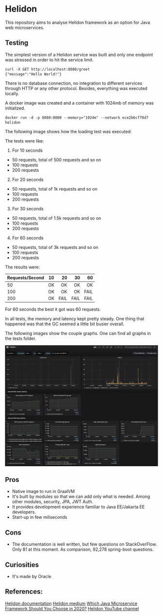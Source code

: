 # Helidon

This repository aims to analyse Helidon framework as an option for Java web microservices.

## Testing

The simplest version of a Helidon service was built and only one endpoint was stressed in order to hit the service limit.

```
curl -X GET http://localhost:8080/greet
{"message":"Hello World!"}
```

There is no database connection, no integration to different services through HTTP or any other protocol. Besides, everything was executed locally.

A docker image was created and a container with 1024mb of memory was initialized. 

```
docker run -d -p 8080:8080 --memory="1024m" --network ece2b6cf70d7 helidon
```

The following image shows how the loading test was executed:


The tests were like:

1. For 10 seconds
* 50 requests, total of 500 requests and so on
* 100 requests
* 200 requests

2. For 20 seconds
* 50 requests, total of 1k requests and so on
* 100 requests
* 200 requests

3. For 30 seconds
* 50 requests, total of 1.5k requests and so on
* 100 requests
* 200 requests

4. For 60 seconds
* 50 requests, total of 3k requests and so on
* 100 requests
* 200 requests


The results were:

| Requests/Second | 10            | 20    | 30    | 60    |
| -------------   |:-------------:| -----:|------:|------:|
| 50              | OK | OK | OK | OK |
| 100             | OK |   OK | OK | FAIL |
| 200             | OK |    FAIL | FAIL | FAIL |


For 60 seconds the best it got was 60 requests.

In all tests, the memory and latency kept pretty steady. One thing that happened was that the GC seemed a little bit busier overall.

The following images show the couple graphs. One can find all graphs in the tests folder.

![INFO](tests/10s/200_arrival_rate.png "2k requests in 10 seconds")


## Pros
* Native image to run in GraalVM
* It's built by modules so that we can add only what is needed. Among other modules, security, JPA, JWT Auth.
* It provides development experience familiar to Java EE/Jakarta EE developers.
* Start-up in few miliseconds

## Cons

* The documentation is well written, but few questions on StackOverFlow. Only 81 at this moment. As comparison, 92,278 spring-boot questions.


## Curiosities

* It's made by Oracle




## References:
[Helidon documentation](https://helidon.io/docs/latest/#/mp/introduction/01_introduction)
[Helidon medium](https://medium.com/helidon)
[Which Java Microservice Framework Should You Choose in 2020?](https://medium.com/better-programming/which-java-microservice-framework-should-you-choose-in-2020-4e306a478e58)
[Helidon YouTube channel](https://www.youtube.com/channel/UChg00-uTTrCMmPsuzUNaZsA)